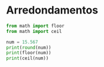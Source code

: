 # Arredondamentos

~~~python
from math import floor
from math import ceil

num = 15.567
print(round(num))
print(floor(num))
print(ceil(num))
~~~